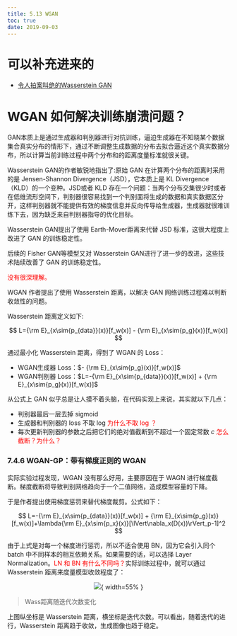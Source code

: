 ```yaml
---
title: 5.13 WGAN
toc: true
date: 2019-09-03
---
```

# 可以补充进来的

- [令人拍案叫绝的Wasserstein GAN](https://zhuanlan.zhihu.com/p/25071913)

# WGAN 如何解决训练崩溃问题？



GAN本质上是通过生成器和判别器进行对抗训练，逼迫生成器在不知晓某个数据集合真实分布的情形下，通过不断调整生成数据的分布去拟合逼近这个真实数据分布，所以计算当前训练过程中两个分布和的距离度量标准就很关键。

Wasserstein GAN的作者敏锐地指出了:原始 GAN 在计算两个分布的距离时采用的是 Jensen-Shannon Divergence（JSD），它本质上是 KL Divergence（KLD）的一个变种。JSD或者 KLD 存在一个问题：当两个分布交集很少时或者在低维流形空间下，判别器很容易找到一个判别面将生成的数据和真实数据区分开，这样判别器就不能提供有效的梯度信息并反向传导给生成器，生成器就很难训练下去，因为缺乏来自判别器指导的优化目标。

Wasserstein GAN提出了使用 Earth-Mover距离来代替 JSD 标准，这很大程度上改进了 GAN 的训练稳定性。

后续的 Fisher GAN等模型又对 Wasserstein GAN进行了进一步的改进，这些技术陆续改善了 GAN 的训练稳定性。



<span style="color:red;">没有很深理解。</span>

WGAN 作者提出了使用 Wasserstein 距离，以解决 GAN 网络训练过程难以判断收敛性的问题。

Wasserstein 距离定义如下:

$$
L={\rm E}_{x\sim{p_{data}}(x)}[f_w(x)] - {\rm E}_{x\sim{p_g}(x)}[f_w(x)]
$$


通过最小化 Wasserstein 距离，得到了 WGAN 的 Loss：

- WGAN生成器 Loss：$- {\rm E}_{x\sim{p_g}(x)}[f_w(x)]​$
- WGAN判别器 Loss：$L=-{\rm E}_{x\sim{p_{data}}(x)}[f_w(x)] + {\rm E}_{x\sim{p_g}(x)}[f_w(x)]$

从公式上 GAN 似乎总是让人摸不着头脑，在代码实现上来说，其实就以下几点：

- 判别器最后一层去掉 sigmoid
- 生成器和判别器的 loss 不取 log <span style="color:red;">为什么不取 log ？</span>
- 每次更新判别器的参数之后把它们的绝对值截断到不超过一个固定常数 $c$ <span style="color:red;">怎么截断？为什么？</span>

### 7.4.6 WGAN-GP：带有梯度正则的 WGAN

​实际实验过程发现，WGAN 没有那么好用，主要原因在于 WAGN 进行梯度截断。梯度截断将导致判别网络趋向于一个二值网络，造成模型容量的下降。

于是作者提出使用梯度惩罚来替代梯度裁剪。公式如下：

$$
L=-{\rm E}_{x\sim{p_{data}}(x)}[f_w(x)] + {\rm E}_{x\sim{p_g}(x)}[f_w(x)]+\lambda{\rm E}_{x\sim{p_x}(x)}[\lVert\nabla_x(D(x))\rVert_p-1]^2
$$

由于上式是对每一个梯度进行惩罚，所以不适合使用 BN，因为它会引入同个 batch 中不同样本的相互依赖关系。如果需要的话，可以选择 Layer Normalization。<span style="color:red;">LN 和 BN 有什么不同吗？</span>实际训练过程中，就可以通过 Wasserstein 距离来度量模型收敛程度了：

<center>

![](http://images.iterate.site/blog/image/20190722/kBRLswv29AyY.png?imageslim){ width=55% }

</center>

> Wass距离随迭代次数变化

上图纵坐标是 Wasserstein 距离，横坐标是迭代次数。可以看出，随着迭代的进行，Wasserstein 距离趋于收敛，生成图像也趋于稳定。
